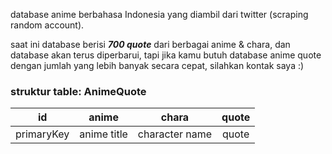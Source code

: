 database anime berbahasa Indonesia yang diambil dari twitter (scraping random account).

saat ini database berisi ***700 quote*** dari berbagai anime & chara, dan database akan terus diperbarui, tapi jika kamu butuh database anime quote dengan jumlah yang lebih banyak secara cepat, silahkan kontak saya :)

### struktur table: AnimeQuote

| id | anime | chara | quote |
|:----------:|:----------:|:----------:|:----------:|
|      primaryKey      |      anime title      |    character name        |       quote     |

